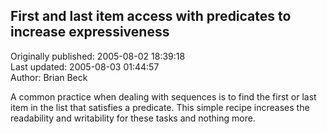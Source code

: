 ## First and last item access with predicates to increase expressiveness  
Originally published: 2005-08-02 18:39:18  
Last updated: 2005-08-03 01:44:57  
Author: Brian Beck  
  
A common practice when dealing with sequences is to find the first or last item in the list that satisfies a predicate. This simple recipe increases the readability and writability for these tasks and nothing more.